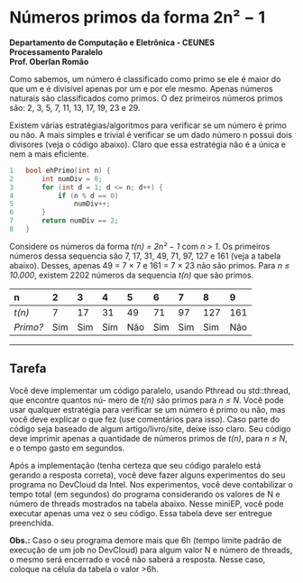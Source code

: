 
# Números primos da forma 2n² − 1

**Departamento de Computação e Eletrônica - CEUNES<br>
Processamento Paralelo<br>
Prof. Oberlan Romão**

Como sabemos, um número é classificado como primo se ele é maior do que um e é divisível apenas por
um e por ele mesmo. Apenas números naturais são classificados como primos. O dez primeiros números
primos são: 2, 3, 5, 7, 11, 13, 17, 19, 23 e 29.

Existem várias estratégias/algoritmos para verificar se um número é primo ou não. A mais simples
e trivial é verificar se um dado número n possui dois divisores (veja o código abaixo). Claro que essa
estratégia não é a única e nem a mais eficiente.

```c
1   bool ehPrimo(int n) {
2       int numDiv = 0;
3       for (int d = 1; d <= n; d++) {
4           if (n % d == 0)
5               numDiv++;
6       }
7       return numDiv == 2;
8   }
```


Considere os números da forma *t(n) = 2n² − 1* com *n > 1*. Os primeiros números dessa sequencia
são 7, 17, 31, 49, 71, 97, 127 e 161 (veja a tabela abaixo). Desses, apenas 49 = 7 × 7 e 161 = 7 × 23 não são
primos. Para *n ≤ 10.000*, existem 2202 números da sequencia *t(n)* que são primos.


| **n** | 2 | 3 | 4 | 5 | 6 | 7 | 8 | 9                       |
| :-- | :-- | :-- | :-- | :-- | :-- | :-- | :-- | :-- |
| *t(n)*      | 7 | 17 | 31 | 49 | 71 | 97 | 127 | 161 |
| *Primo?*      | Sim | Sim | Sim | Não | Sim | Sim | Sim | Não |

***

## Tarefa
Você deve implementar um código paralelo, usando Pthread ou std::thread, que encontre quantos nú-
mero de *t(n)* são primos para *n ≤ N*. Você pode usar qualquer estratégia para verificar se um número
é primo ou não, mas você deve explicar o que fez (use comentários para isso). Caso parte do código seja
baseado de algum artigo/livro/site, deixe isso claro. Seu código deve imprimir apenas a quantidade de
números primos de *t(n)*, para *n ≤ N*, e o tempo gasto em segundos.

Após a implementação (tenha certeza que seu código paralelo está gerando a resposta correta), você
deve fazer alguns experimentos do seu programa no DevCloud da Intel. Nos experimentos, você deve
contabilizar o tempo total (em segundos) do programa considerando os valores de N e número de threads 
mostrados na tabela abaixo. Nesse miniEP, você pode executar apenas uma vez o seu código. Essa tabela
deve ser entregue preenchida.

**Obs.:** Caso o seu programa demore mais que 6h (tempo limite padrão de execução de um job no DevCloud)
para algum valor N e número de threads, o mesmo será encerrado e você não saberá a resposta. Nesse
caso, coloque na célula da tabela o valor >6h.
